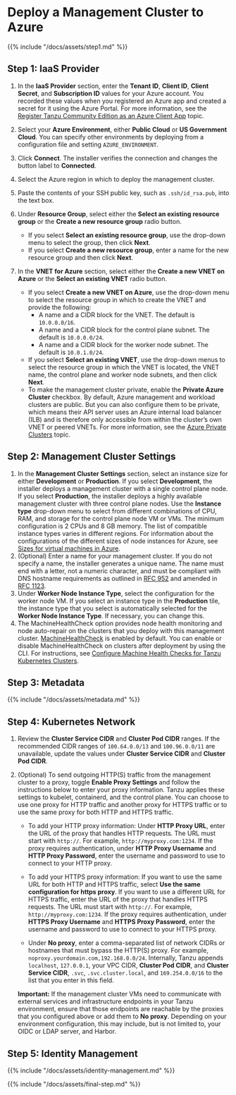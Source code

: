 # Deploy a Management Cluster to Azure

{{% include "/docs/assets/step1.md" %}}

## Step 1: IaaS Provider

1. In the **IaaS Provider** section, enter the **Tenant ID**, **Client ID**, **Client Secret**, and **Subscription ID** values for your Azure account.  You recorded these values when you registered an Azure app and created a secret for it using the Azure Portal. For more information, see the [Register Tanzu Community Edition as an Azure Client App](azure-mgmt/#a-idtkg-appa-register-tanzu-community-edition-as-an-azure-client-app) topic.

   <!--![Configure the connection to Azure](../images/connect-to-azure.png)-->
1. Select your **Azure Environment**, either **Public Cloud** or **US Government Cloud**. You can specify other environments by deploying from a configuration file and setting `AZURE_ENVIRONMENT`.
1. Click **Connect**. The installer verifies the connection and changes the button label to **Connected**.
1. Select the Azure region in which to deploy the management cluster.
1. Paste the contents of your SSH public key, such as `.ssh/id_rsa.pub`, into the text box.
1. Under **Resource Group**, select either the **Select an existing resource group** or the **Create a new resource group** radio button.

   * If you select **Select an existing resource group**, use the drop-down menu to select the group, then click **Next**.
   * If you select **Create a new resource group**, enter a name for the new resource group and then click **Next**.

1. In the **VNET for Azure** section, select either the **Create a new VNET on Azure** or the **Select an existing VNET** radio button.
   * If you select **Create a new VNET on Azure**, use the drop-down menu to select the resource group in which to create the VNET and provide the following:
     * A name and a CIDR block for the VNET. The default is `10.0.0.0/16`.
     * A name and a CIDR block for the control plane subnet. The default is `10.0.0.0/24`.
     * A name and a CIDR block for the worker node subnet. The default is `10.0.1.0/24`.
   * If you select **Select an existing VNET**, use the drop-down menus to select the resource group in which the VNET is located, the VNET name, the control plane and worker node subnets, and then click **Next**.
   * To make the management cluster private, enable the **Private Azure Cluster** checkbox. By default, Azure management and workload clusters are public. But you can also configure them to be private, which means their API server uses an Azure internal load balancer (ILB) and is therefore only accessible from within the cluster’s own VNET or peered VNETs. For more information, see the [Azure Private Clusters](azure-wl-template/#a-idprivatea-azure-private-clusters) topic.

## Step 2: Management Cluster Settings

1. In the **Management Cluster Settings** section, select an instance size for either **Development** or **Production**. If you select **Development**, the installer deploys a management cluster with a single control plane node. If you select **Production**, the installer deploys a highly available management cluster with three control plane nodes. Use the **Instance type** drop-down menu to select from different combinations of CPU, RAM, and storage for the control plane node VM or VMs.  The minimum configuration is 2 CPUs and 8 GB memory. The list of compatible instance types varies in different regions. For information about the configurations of the different sizes of node instances for Azure, see [Sizes for virtual machines in Azure](https://docs.microsoft.com/en-us/azure/virtual-machines/sizes).
1. (Optional) Enter a name for your management cluster. If you do not specify a name, the installer generates a unique name. The name must end with a letter, not a numeric character, and must be compliant with DNS hostname requirements as outlined in [RFC 952](https://tools.ietf.org/html/rfc952) and amended in [RFC 1123](https://tools.ietf.org/html/rfc1123).
1. Under **Worker Node Instance Type**, select the configuration for the worker node VM.  If you select an instance type in the **Production** tile, the instance type that you select is automatically selected for the **Worker Node Instance Type**. If necessary, you can change this.
1. The MachineHealthCheck option provides node health monitoring and node auto-repair on the clusters that you deploy with this management cluster. [MachineHealthCheck](https://cluster-api.sigs.k8s.io/developer/architecture/controllers/machine-health-check.html#machinehealthcheck) is enabled by default. You can enable or disable MachineHealthCheck on clusters after deployment by using the CLI. For instructions, see [Configure Machine Health Checks for Tanzu Kubernetes Clusters](https://docs.vmware.com/en/VMware-Tanzu-Kubernetes-Grid/1.3/vmware-tanzu-kubernetes-grid-13/GUID-cluster-lifecycle-configure-health-checks.html).

## Step 3: Metadata

{{% include "/docs/assets/metadata.md" %}}

## Step 4: Kubernetes Network

1. Review the **Cluster Service CIDR** and **Cluster Pod CIDR** ranges. If the recommended CIDR ranges of `100.64.0.0/13` and `100.96.0.0/11` are unavailable, update the values under **Cluster Service CIDR** and **Cluster Pod CIDR**.

1. (Optional) To send outgoing HTTP(S) traffic from the management cluster to a proxy, toggle **Enable Proxy Settings** and follow the instructions below to enter your proxy information. Tanzu applies these settings to kubelet, containerd, and the control plane. You can choose to use one proxy for HTTP traffic and another proxy for HTTPS traffic or to use the same proxy for both HTTP and HTTPS traffic.

   * To add your HTTP proxy information: Under **HTTP Proxy URL**, enter the URL of the proxy that handles HTTP requests. The URL must start with `http://`. For example, `http://myproxy.com:1234`.  If the proxy requires authentication, under **HTTP Proxy Username** and **HTTP Proxy Password**, enter the username and password to use to connect to your HTTP proxy.

   * To add your HTTPS proxy information: If you want to use the same URL for both HTTP and HTTPS traffic, select **Use the same configuration for https proxy**.  If you want to use a different URL for HTTPS traffic, enter the URL of the proxy that handles HTTPS requests. The URL must start with `http://`. For example, `http://myproxy.com:1234`. If the proxy requires authentication, under **HTTPS Proxy Username** and **HTTPS Proxy Password**, enter the username and password to use to connect to your HTTPS proxy.

   * Under **No proxy**, enter a comma-separated list of network CIDRs or hostnames that must bypass the HTTP(S) proxy. For example, `noproxy.yourdomain.com,192.168.0.0/24`. Internally, Tanzu appends `localhost`, `127.0.0.1`, your VPC CIDR, **Cluster Pod CIDR**, and **Cluster Service CIDR**, `.svc`, `.svc.cluster.local`, and `169.254.0.0/16` to the list that you enter in this field.

   **Important:** If the management cluster VMs need to communicate with external services and infrastructure endpoints in your Tanzu environment, ensure that those endpoints are reachable by the proxies that you configured above or add them to **No proxy**. Depending on your environment configuration, this may include, but is not limited to, your OIDC or LDAP server, and Harbor.

## Step 5: Identity Management

{{% include "/docs/assets/identity-management.md" %}}

{{% include "/docs/assets/final-step.md" %}}
